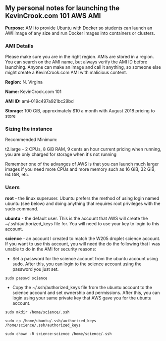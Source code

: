 ## My personal notes for launching the KevinCrook.com 101 AWS AMI

**Purpose:**  AMI to provide Ubuntu with Docker so students can launch an AWI image of any size and run Docker images into containers or clusters.  

### AMI Details

Please make sure you are in the right region.  AMIs are stored in a region.  You can search on the AMI name, but always verify the AMI ID before launching.  Anyone can make an image and call it anything, so someone else might create a KevinCrook.com AMI with malicious content.

**Region:** N. Virgina 

**Name:** KevinCrook.com 101

**AMI ID:** ami-019c497a921bc29bd

**Storage:** 100 GiB, approximately $10 a month with August 2018 pricing to store

### Sizing the instance

Recommended Minimum: 

t2.large - 2 CPUs, 8 GiB RAM, 9 cents an hour current pricing when running, you are only charged for storage when it's not running

Remember one of the advanges of AWS is that you can launch much larger images if you need more CPUs and more memory such as 16 GiB, 32 GiB, 64 GiB, etc.

### Users

**root** - the linux superuser.  Ubuntu prefers the method of using login named ubuntu (see below) and doing anything that requires root privileges with the sudo command.

**ubuntu** - the default user.  This is the account that AWS will create the ~/.ssh/authorized_keys file for.  You will need to use your key to login to this account.

**science** - an account I created to match the W205 droplet science account.  If you want to use this account, you will need the do the following that I was unable to do in the AMI for security reasons:

* Set a password for the science account from the ubuntu account using sudo.  After this, you can login to the science account using the password you just set.

```
sudo passwd science
```

* Copy the ~/.ssh/authorized_keys file from the ubuntu account to the science account and set ownership and permissions.  After this, you can login using your same private key that AWS gave you for the ubuntu account.  

```
sudo mkdir /home/science/.ssh

sudo cp /home/ubuntu/.ssh/authorized_keys /home/science/.ssh/authorized_keys

sudo chown -R science:science /home/science/.ssh
```

